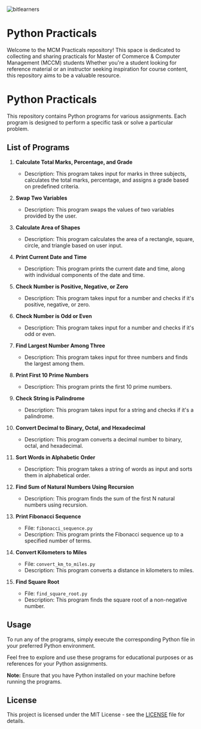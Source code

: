 
![bitlearners](https://github.com/bitlearners/python-assignment/assets/81581862/674b2b06-2979-4cc1-929e-b41fa50f536b)

# Python Practicals
Welcome to the MCM Practicals repository! This space is dedicated to collecting and sharing practicals for Master of Commerce & Computer Management (MCCM) students Whether you're a student looking for reference material or an instructor seeking inspiration for course content, this repository aims to be a valuable resource.

# Python Practicals

This repository contains Python programs for various assignments. Each program is designed to perform a specific task or solve a particular problem.

## List of Programs

1. **Calculate Total Marks, Percentage, and Grade**
   
   - Description: This program takes input for marks in three subjects, calculates the total marks, percentage, and assigns a grade based on predefined criteria.

2. **Swap Two Variables**
   
   - Description: This program swaps the values of two variables provided by the user.

3. **Calculate Area of Shapes**
 
   - Description: This program calculates the area of a rectangle, square, circle, and triangle based on user input.

4. **Print Current Date and Time**
   
   - Description: This program prints the current date and time, along with individual components of the date and time.

5. **Check Number is Positive, Negative, or Zero**
  
   - Description: This program takes input for a number and checks if it's positive, negative, or zero.

6. **Check Number is Odd or Even**

   - Description: This program takes input for a number and checks if it's odd or even.

7. **Find Largest Number Among Three**
  
   - Description: This program takes input for three numbers and finds the largest among them.

8. **Print First 10 Prime Numbers**
  
   - Description: This program prints the first 10 prime numbers.

9. **Check String is Palindrome**
   
   - Description: This program takes input for a string and checks if it's a palindrome.

10. **Convert Decimal to Binary, Octal, and Hexadecimal**
    
    - Description: This program converts a decimal number to binary, octal, and hexadecimal.

11. **Sort Words in Alphabetic Order**
   
    - Description: This program takes a string of words as input and sorts them in alphabetical order.

12. **Find Sum of Natural Numbers Using Recursion**
   
    - Description: This program finds the sum of the first N natural numbers using recursion.

13. **Print Fibonacci Sequence**
    - File: `fibonacci_sequence.py`
    - Description: This program prints the Fibonacci sequence up to a specified number of terms.

14. **Convert Kilometers to Miles**
    - File: `convert_km_to_miles.py`
    - Description: This program converts a distance in kilometers to miles.

15. **Find Square Root**
    - File: `find_square_root.py`
    - Description: This program finds the square root of a non-negative number.

## Usage

To run any of the programs, simply execute the corresponding Python file in your preferred Python environment.

Feel free to explore and use these programs for educational purposes or as references for your Python assignments.

**Note:** Ensure that you have Python installed on your machine before running the programs.

## License

This project is licensed under the MIT License - see the [LICENSE](LICENSE) file for details.

